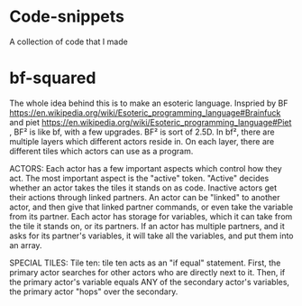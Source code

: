 # Code-snippets
A collection of code that I made

# bf-squared
The whole idea behind this is to make an esoteric language. Inspried by BF https://en.wikipedia.org/wiki/Esoteric_programming_language#Brainfuck and piet https://en.wikipedia.org/wiki/Esoteric_programming_language#Piet , BF² is like bf, with a few upgrades. BF² is sort of 2.5D. In bf², there are multiple layers which different actors reside in. On each layer, there are different tiles which actors can use as a program. 

ACTORS:
Each actor has a few important aspects which control how they act. The most important aspect is the "active" token. "Active" decides whether an actor takes the tiles it stands on as code. Inactive actors get their actions through linked partners. An actor can be "linked" to another actor, and then give that linked partner commands, or even take the variable from its partner. Each actor has storage for variables, which it can take from the tile it stands on, or its partners. If an actor has multiple partners, and it asks for its partner's variables, it will take all the variables, and put them into an array. 

SPECIAL TILES:
Tile ten: tile ten acts as an "if equal" statement. First, the primary actor searches for other actors who are directly next to it. Then, if the primary actor's variable equals ANY of the secondary actor's variables, the primary actor "hops" over the secondary. 
